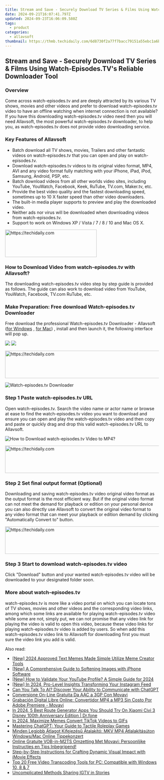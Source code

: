 ```yaml
---
title: Stream and Save - Securely Download TV Series & Films Using Watch-Episodes.TV's Reliable Downloader Tool
date: 2024-09-21T16:07:41.797Z
updated: 2024-09-23T16:06:09.580Z
tags:
  - product
categories:
  - allavsoft
thumbnail: https://thmb.techidaily.com/6d8730f2a77f7bacc79151a55ebc1a6b3c6364485074d0b800543a32a08c9abf.jpg
---
```


## Stream and Save - Securely Download TV Series & Films Using Watch-Episodes.TV's Reliable Downloader Tool

### Overview

Come across watch-episodes.tv and are deeply attracted by its various TV shows, movies and other videos and prefer to download watch-episodes.tv video to have an offline watching when internet connection is not available? If you have this downloading watch-episodes.tv video need then you will need Allavsoft, the most powerful watch-episodes.tv downloader, to help you, as watch-episodes.tv does not provide video downloading service.

### Key Features of Allavsoft

* Batch download all TV shows, movies, Trailers and other fantastic videos on watch-episodes.tv that you can open and play on watch-episodes.tv.
* Download watch-episodes.tv videos to its original video format, MP4, AVI and any video format fully matching with your iPhone, iPad, iPod, Samsung, Android, PSP, etc.
* Batch download videos from all other worlds video sites, including YouTube, YouWatch, Facebook, Keek, RuTube, TV.com, Maker.tv, etc.
* Provide the best video quality and the fastest downloading speed, sometimes up to 10 X faster speed than other video downloaders.
* The built-in media player supports to preview and play the downloaded video.
* Neither ads nor virus will be downloaded when downloading videos from watch-episodes.tv.
* Support to work on Windows XP / Vista / 7 / 8 / 10 and Mac OS X.

<!-- affiliate ads begin -->
<a href="https://aligracehair.sjv.io/c/5597632/2006928/19272" target="_top" id="2006928">
  <img src="//a.impactradius-go.com/display-ad/19272-2006928" border="0" alt="https://techidaily.com" width="300" height="90"/>
</a>
<img height="0" width="0" src="https://aligracehair.sjv.io/i/5597632/2006928/19272" style="position:absolute;visibility:hidden;" border="0" />
<!-- affiliate ads end -->

### How to Download Video from watch-episodes.tv with Allavsoft?

The downloading watch-episodes.tv video step by step guide is provided as follows. The guide can also work to download video from YouTube, YouWatch, Facebook, TV.com RuTube, etc.

### Make Preparation: Free download Watch-episodes.tv Downloader

Free download the professional Watch-episodes.tv Downloader - Allavsoft ([for Windows](https://tools.techidaily.com/allavsoft/products/) , [for Mac](https://tools.techidaily.com/allavsoft/products/)) , install and then launch it, the following interface will pop up.

[![](https://www.allavsoft.com/how-to/../images/how-to/free-download-win.jpg)](https://tools.techidaily.com/allavsoft/products/) [![](https://www.allavsoft.com/how-to/../images/how-to/free-download-mac.jpg)](https://tools.techidaily.com/allavsoft/products/)

<!-- affiliate ads begin -->
<a href="https://appsumo.8odi.net/c/5597632/2052062/7443" target="_top" id="2052062">
  <img src="//a.impactradius-go.com/display-ad/7443-2052062" border="0" alt="https://techidaily.com" width="728" height="90"/>
</a>
<img height="0" width="0" src="https://appsumo.8odi.net/i/5597632/2052062/7443" style="position:absolute;visibility:hidden;" border="0" />
<!-- affiliate ads end -->

![Watch-episodes.tv Downloader](https://www.allavsoft.com/how-to/../images/allavsoft/screen-shot-600.jpg)

### Step 1 Paste watch-episodes.tv URL

Open watch-episodes.tv. Search the video name or actor name or browse at ease to find the watch-episodes.tv video you want to download and ensure you can open and play the watch-episodes.tv video and then copy and paste or quickly drag and drop this valid watch-episodes.tv URL to Allavsoft.

![How to Download watch-episodes.tv Video to MP4?](https://www.allavsoft.com/how-to/../images/how-to/download-rtmp-video/download-rtmp-video.jpg)

<!-- affiliate ads begin -->
<a href="https://appsumo.8odi.net/c/5597632/2100529/7443" target="_top" id="2100529">
  <img src="//a.impactradius-go.com/display-ad/7443-2100529" border="0" alt="https://techidaily.com" width="728" height="90"/>
</a>
<img height="0" width="0" src="https://appsumo.8odi.net/i/5597632/2100529/7443" style="position:absolute;visibility:hidden;" border="0" />
<!-- affiliate ads end -->

### Step 2 Set final output format (Optional)

Downloading and saving watch-episodes.tv video original video format as the output format is the most efficient way. But if the original video format can not meet the demand for playback or edition on your personal device you can also directly use Allavsoft to convert the original video format to any video format that can meet your playback or edition demand by clicking "Automatically Convert to" button.

<!-- affiliate ads begin -->
<a href="https://appsumo.8odi.net/c/5597632/2118314/7443" target="_top" id="2118314">
  <img src="//a.impactradius-go.com/display-ad/7443-2118314" border="0" alt="https://techidaily.com" width="728" height="90"/>
</a>
<img height="0" width="0" src="https://appsumo.8odi.net/i/5597632/2118314/7443" style="position:absolute;visibility:hidden;" border="0" />
<!-- affiliate ads end -->

### Step 3 Start to download watch-episodes.tv video

Click "Download" button and your wanted watch-episodes.tv video will be downloaded to your designated folder soon.

### More about watch-episodes.tv

watch-episodes.tv is more like a video portal on which you can locate tons of TV shows, movies and other videos and the corresponding video links, among which some links are available for playing watch-episodes.tv video while some are not, simply put, we can not promise that any video link for playing the video is valid to open this video, because these video links for playing watch-episodes.tv video is added by users. So when add this watch-episodes.tv video link to Allavsoft for downloading first you must sure the video link you add is valid.

<ins class="adsbygoogle"
     style="display:block"
     data-ad-format="autorelaxed"
     data-ad-client="ca-pub-7571918770474297"
     data-ad-slot="1223367746"></ins>

<ins class="adsbygoogle"
     style="display:block"
     data-ad-client="ca-pub-7571918770474297"
     data-ad-slot="8358498916"
     data-ad-format="auto"
     data-full-width-responsive="true"></ins>

<span class="atpl-alsoreadstyle">Also read:</span>
<div><ul>
<li><a href="https://article-posts.techidaily.com/new-2024-approved-text-memes-made-simple-utilize-meme-creator-tools/"><u>[New] 2024 Approved Text Memes Made Simple Utilize Meme Creator Tools</u></a></li>
<li><a href="https://fox-access.techidaily.com/new-a-comprehensive-guide-to-softening-images-with-iphone-software/"><u>[New] A Comprehensive Guide to Softening Images with iPhone Software</u></a></li>
<li><a href="https://eaxpv-info.techidaily.com/new-how-to-validate-your-youtube-profile-a-simple-guide-for-2024/"><u>[New] How to Validate Your YouTube Profile? A Simple Guide for 2024</u></a></li>
<li><a href="https://instagram-clips.techidaily.com/new-in-2024-pro-level-insights-transforming-your-instagram-feed/"><u>[New] In 2024, Pro-Level Insights Transforming Your Instagram Feed</u></a></li>
<li><a href="https://tech-revival.techidaily.com/can-you-talk-to-ai-discover-your-ability-to-communicate-with-chatgpt/"><u>Can You Talk To AI? Discover Your Ability to Communicate with ChatGPT</u></a></li>
<li><a href="https://win-tricks.techidaily.com/conversione-on-line-gratuita-da-aac-a-3gp-con-movavi/"><u>Conversione On-Line Gratuita Da AAC a 3GP Con Movavi</u></a></li>
<li><a href="https://win-tricks.techidaily.com/grabacion-digital-libre-online-convertidor-mp4-a-mp3-sin-costo-por-adobe-premiere-movavi/"><u>Grabación Digital Libre Online: Convertidor MP4 a MP3 Sin Costo Por Adobe Premiere - Movavi</u></a></li>
<li><a href="https://change-location.techidaily.com/in-2024-5-best-route-generator-apps-you-should-try-on-xiaomi-civi-3-disney-100th-anniversary-edition-drfone-by-drfone-virtual-android/"><u>In 2024, 5 Best Route Generator Apps You Should Try On Xiaomi Civi 3 Disney 100th Anniversary Edition | Dr.fone</u></a></li>
<li><a href="https://tiktok-clips.techidaily.com/in-2024-maximize-memes-convert-tiktok-videos-to-gifs/"><u>In 2024, Maximize Memes Convert TikTok Videos to GIFs</u></a></li>
<li><a href="https://tech-savvy.techidaily.com/mastering-chatgpt-your-guide-to-tactile-roleplay-games/"><u>Mastering ChatGPT: Your Guide to Tactile Roleplay Games</u></a></li>
<li><a href="https://win-tricks.techidaily.com/minden-legjobb-atlagot-kifejezesu-atalakito-mkv-mp4-atlalakitasuton-windowsmac-online-tippekonzert/"><u>Minden Legjobb Átlagot Kifejezésű Átalakító: MKV MP4 Átlalakításúton Windows/Mac Online Tippekonzert</u></a></li>
<li><a href="https://win-tricks.techidaily.com/online-gratuite-vob-in-m2ts-omzetting-met-movavi-persoonlijke-instructies-en-tips-inbegripend/"><u>Online Gratuite VOB-in-M2TS Omzetting Met Movavi: Persoonlijke Instructies en Tips Inbegripend!</u></a></li>
<li><a href="https://win-tricks.techidaily.com/step-by-step-instructions-for-crafting-dynamic-visual-impact-with-imovie-effects/"><u>Step-by-Step Instructions for Crafting Dynamic Visual Impact with iMovie Effects</u></a></li>
<li><a href="https://win-tricks.techidaily.com/top-20-free-video-transcoding-tools-for-pc-compatible-with-windows-10-8-and-7/"><u>Top 20 Free Video Transcoding Tools for PC: Compatible with Windows 10, 8 & 7</u></a></li>
<li><a href="https://instagram-video-files.techidaily.com/uncomplicated-methods-sharing-igtv-in-stories/"><u>Uncomplicated Methods Sharing IGTV in Stories</u></a></li>
</ul></div>

